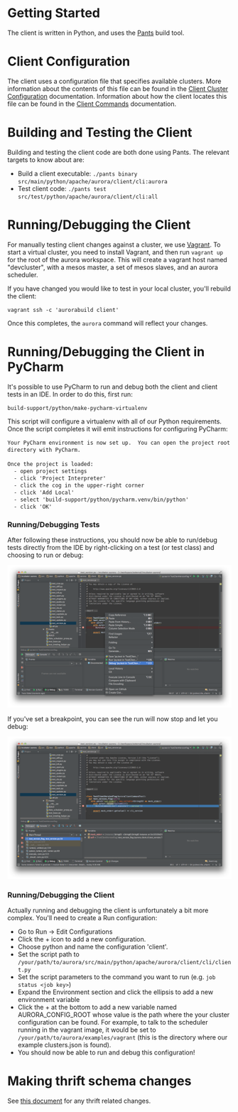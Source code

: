 Getting Started
===============

The client is written in Python, and uses the
[Pants](http://pantsbuild.github.io/python-readme.html) build tool.

Client Configuration
====================

The client uses a configuration file that specifies available clusters. More information about the
contents of this file can be found in the
[Client Cluster Configuration](client-cluster-configuration.md) documentation. Information about
how the client locates this file can be found in the
[Client Commands](client-commands.md#cluster-configuration) documentation.

Building and Testing the Client
===============================

Building and testing the client code are both done using Pants. The relevant targets to know about
are:

   * Build a client executable: `./pants binary src/main/python/apache/aurora/client/cli:aurora`
   * Test client code: `./pants test src/test/python/apache/aurora/client/cli:all`

Running/Debugging the Client
============================

For manually testing client changes against a cluster, we use [Vagrant](https://www.vagrantup.com/).
To start a virtual cluster, you need to install Vagrant, and then run `vagrant up` for the root of
the aurora workspace. This will create a vagrant host named "devcluster", with a mesos master, a set
of mesos slaves, and an aurora scheduler.

If you have changed you would like to test in your local cluster, you'll rebuild the client:

    vagrant ssh -c 'aurorabuild client'

Once this completes, the `aurora` command will reflect your changes.

Running/Debugging the Client in PyCharm
=======================================

It's possible to use PyCharm to run and debug both the client and client tests in an IDE. In order
to do this, first run:

    build-support/python/make-pycharm-virtualenv

This script will configure a virtualenv with all of our Python requirements. Once the script
completes it will emit instructions for configuring PyCharm:

    Your PyCharm environment is now set up.  You can open the project root
    directory with PyCharm.

    Once the project is loaded:
      - open project settings
      - click 'Project Interpreter'
      - click the cog in the upper-right corner
      - click 'Add Local'
      - select 'build-support/python/pycharm.venv/bin/python'
      - click 'OK'

### Running/Debugging Tests

After following these instructions, you should now be able to run/debug tests directly from the IDE
by right-clicking on a test (or test class) and choosing to run or debug:

[![Debug Client Test](images/debug-client-test.png)](images/debug-client-test.png)

If you've set a breakpoint, you can see the run will now stop and let you debug:

[![Debugging Client Test](images/debugging-client-test.png)](images/debugging-client-test.png)

### Running/Debugging the Client

Actually running and debugging the client is unfortunately a bit more complex. You'll need to create
a Run configuration:

* Go to Run → Edit Configurations
* Click the + icon to add a new configuration.
* Choose python and name the configuration 'client'.
* Set the script path to `/your/path/to/aurora/src/main/python/apache/aurora/client/cli/client.py`
* Set the script parameters to the command you want to run (e.g. `job status <job key>`)
* Expand the Environment section and click the ellipsis to add a new environment variable
* Click the + at the bottom to add a new variable named AURORA_CONFIG_ROOT whose value is the
  path where the your cluster configuration can be found. For example, to talk to the scheduler
  running in the vagrant image, it would be set to `/your/path/to/aurora/examples/vagrant` (this
  is the directory where our example clusters.json is found).
* You should now be able to run and debug this configuration!

Making thrift schema changes
============================
See [this document](thrift-deprecation.md) for any thrift related changes.
